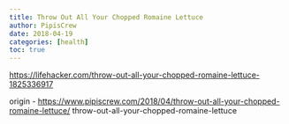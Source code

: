```yaml
---
title: Throw Out All Your Chopped Romaine Lettuce
author: PipisCrew
date: 2018-04-19
categories: [health]
toc: true
---
```


https://lifehacker.com/throw-out-all-your-chopped-romaine-lettuce-1825336917

origin - https://www.pipiscrew.com/2018/04/throw-out-all-your-chopped-romaine-lettuce/ throw-out-all-your-chopped-romaine-lettuce